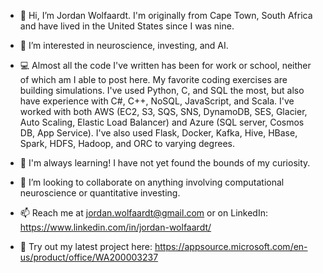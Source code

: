 - 👋 Hi, I’m Jordan Wolfaardt. I'm originally from Cape Town, South Africa and have lived in the United States since I was nine.

- 👀 I’m interested in neuroscience, investing, and AI. 
- 💻 Almost all the code I've written has been for work or school, neither of which am I able to post here. My favorite coding exercises are building simulations. I've used Python, C, and SQL the most, but also have experience with C#, C++, NoSQL, JavaScript, and Scala. I've worked with both AWS (EC2, S3, SQS, SNS, DynamoDB, SES, Glacier, Auto Scaling, Elastic Load Balancer) and Azure (SQL server, Cosmos DB, App Service). I've also used Flask, Docker, Kafka, Hive, HBase, Spark, HDFS, Hadoop, and ORC to varying degrees.
- 🌱 I'm always learning! I have not yet found the bounds of my curiosity.
- 💞️ I’m looking to collaborate on anything involving computational neuroscience or quantitative investing.
- 📫 Reach me at jordan.wolfaardt@gmail.com or on LinkedIn: https://www.linkedin.com/in/jordan-wolfaardt/
- 🎨 Try out my latest project here: https://appsource.microsoft.com/en-us/product/office/WA200003237

